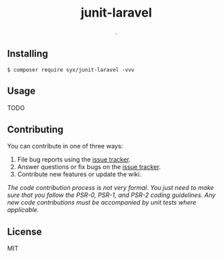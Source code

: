 <h1 align="center"> junit-laravel </h1>

<p align="center"> .</p>


## Installing

```shell
$ composer require syx/junit-laravel -vvv
```

## Usage

TODO

## Contributing

You can contribute in one of three ways:

1. File bug reports using the [issue tracker](https://github.com/syx/junit-laravel/issues).
2. Answer questions or fix bugs on the [issue tracker](https://github.com/syx/junit-laravel/issues).
3. Contribute new features or update the wiki.

_The code contribution process is not very formal. You just need to make sure that you follow the PSR-0, PSR-1, and PSR-2 coding guidelines. Any new code contributions must be accompanied by unit tests where applicable._

## License

MIT